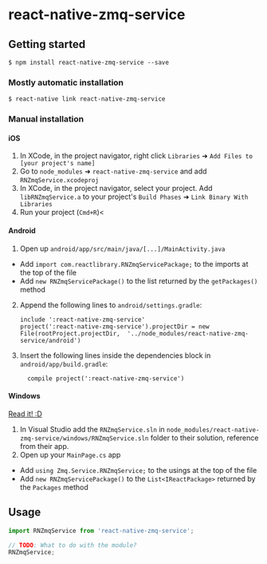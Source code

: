 
# react-native-zmq-service

## Getting started

`$ npm install react-native-zmq-service --save`

### Mostly automatic installation

`$ react-native link react-native-zmq-service`

### Manual installation


#### iOS

1. In XCode, in the project navigator, right click `Libraries` ➜ `Add Files to [your project's name]`
2. Go to `node_modules` ➜ `react-native-zmq-service` and add `RNZmqService.xcodeproj`
3. In XCode, in the project navigator, select your project. Add `libRNZmqService.a` to your project's `Build Phases` ➜ `Link Binary With Libraries`
4. Run your project (`Cmd+R`)<

#### Android

1. Open up `android/app/src/main/java/[...]/MainActivity.java`
  - Add `import com.reactlibrary.RNZmqServicePackage;` to the imports at the top of the file
  - Add `new RNZmqServicePackage()` to the list returned by the `getPackages()` method
2. Append the following lines to `android/settings.gradle`:
  	```
  	include ':react-native-zmq-service'
  	project(':react-native-zmq-service').projectDir = new File(rootProject.projectDir, 	'../node_modules/react-native-zmq-service/android')
  	```
3. Insert the following lines inside the dependencies block in `android/app/build.gradle`:
  	```
      compile project(':react-native-zmq-service')
  	```

#### Windows
[Read it! :D](https://github.com/ReactWindows/react-native)

1. In Visual Studio add the `RNZmqService.sln` in `node_modules/react-native-zmq-service/windows/RNZmqService.sln` folder to their solution, reference from their app.
2. Open up your `MainPage.cs` app
  - Add `using Zmq.Service.RNZmqService;` to the usings at the top of the file
  - Add `new RNZmqServicePackage()` to the `List<IReactPackage>` returned by the `Packages` method


## Usage
```javascript
import RNZmqService from 'react-native-zmq-service';

// TODO: What to do with the module?
RNZmqService;
```
  